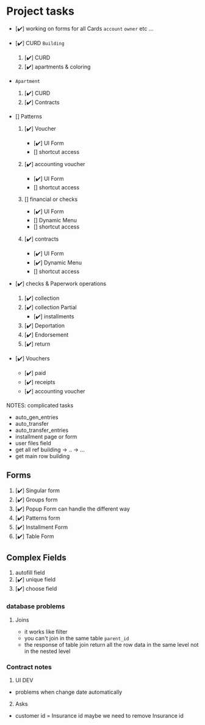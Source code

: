 # Project tasks

- [✔️] working on forms for all Cards `account` `owner` etc ...
- [✔️] CURD `Building`
  1. [✔️] CURD
  2. [✔️] apartments & coloring
- `Apartment`

  1. [✔️] CURD
  2. [✔️] Contracts

- [] Patterns

  1. [✔️] Voucher

     - [✔️] UI Form
     - [] shortcut access

  2. [✔️] accounting voucher

     - [✔️] UI Form
     - [] shortcut access

  3. [] financial or checks

     - [✔️] UI Form
     - [] Dynamic Menu
     - [] shortcut access

  4. [✔️] contracts
     - [✔️] UI Form
     - [✔️] Dynamic Menu
     - [] shortcut access

- [✔️] checks & Paperwork operations

  1. [✔️] collection
  2. [✔️] collection Partial
     - [✔️] installments
  3. [✔️] Deportation
  4. [✔️] Endorsement
  5. [✔️] return

- [✔️] Vouchers
  - [✔️] paid
  - [✔️] receipts
  - [✔️] accounting voucher

NOTES: complicated tasks

- auto_gen_entries
- auto_transfer
- auto_transfer_entries
- installment page or form
- user files field
- get all ref building -> .. -> ...
- get main row building

<!-- The problems -->

## Forms

1. [✔️] Singular form
2. [✔️] Groups form
3. [✔️] Popup Form can handle the different way
4. [✔️] Patterns form
5. [✔️] Installment Form
6. [✔️] Table Form

## Complex Fields

1. autofill field
2. [✔️] unique field
3. [✔️] choose field

### database problems

1. Joins


    - it works like filter
    - you can't join in the same table `parent_id`
    - the response of table join return all the row data in the same level not in the nested level

### Contract notes

1. UI DEV

- problems when change date automatically

2. Asks

- customer id = Insurance id maybe we need to remove Insurance id

